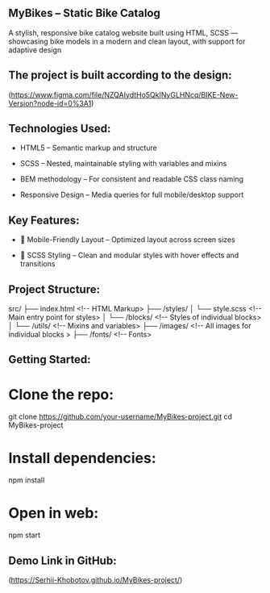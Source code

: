 ## MyBikes – Static Bike Catalog

  A stylish, responsive bike catalog website built using HTML, SCSS — showcasing bike models in a modern and clean layout, with support for adaptive design

## The project is built according to the design:

  (https://www.figma.com/file/NZQAIydtHo5QkINyGLHNcq/BIKE-New-Version?node-id=0%3A1)

##  Technologies Used:

  - HTML5 – Semantic markup and structure

  - SCSS – Nested, maintainable styling with variables and mixins

  - BEM methodology – For consistent and readable CSS class naming

  - Responsive Design – Media queries for full mobile/desktop support

## Key Features:

  - 📱 Mobile-Friendly Layout – Optimized layout across screen sizes

  - 🎨 SCSS Styling – Clean and modular styles with hover effects and transitions

## Project Structure:

  src/
├── index.html             <!-- HTML Markup>
├── /styles/
│   └── style.scss         <!-- Main entry point for styles>
│   └── /blocks/         <!-- Styles of individual blocks>
│   └── /utils/         <!-- Mixins and variables>
├── /images/            <!-- All images for individual blocks >
├── /fonts/             <!-- Fonts>

##  Getting Started:

  # Clone the repo:

  <bash>

  git clone https://github.com/your-username/MyBikes-project.git
  cd MyBikes-project


  # Install dependencies:

  <bash>

  npm install

  # Open in web:

  <bash>

  npm start

## Demo Link in GitHub:

 (https://Serhii-Khobotov.github.io/MyBikes-project/)
